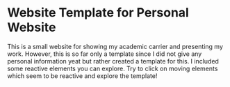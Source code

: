 # Website Template for Personal Website

This is a small website for showing my academic carrier and presenting my work. However, this is so far only a template since I did not give any personal information yeat but rather created a template for this. I included some reactive elements you can explore. Try to click on moving elements which seem to be reactive and explore the template!